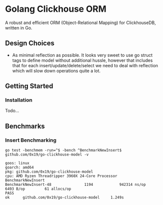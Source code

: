 # Golang Clickhouse ORM

A robust and efficient ORM (Object-Relational Mapping) for ClickhouseDB, written in Go.

## Design Choices

- As minimal reflection as possible. It looks very sweet to use go struct tags to define model without additional
hussle, however that includes that for each insert/update/delete/select we need to deal with reflection which will slow down operations quite a lot. 

## Getting Started

### Installation

Todo...

## Benchmarks

### Insert Benchmarking
```
go test -benchmem -run=^$ -bench ^BenchmarkNewInsert$ github.com/0x19/go-clickhouse-model -v

goos: linux
goarch: amd64
pkg: github.com/0x19/go-clickhouse-model
cpu: AMD Ryzen Threadripper 3960X 24-Core Processor 
BenchmarkNewInsert
BenchmarkNewInsert-48               1194            942314 ns/op            6493 B/op         61 allocs/op
PASS
ok      github.com/0x19/go-clickhouse-model     1.249s
```